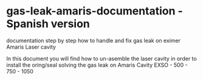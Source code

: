 # gas-leak-amaris-documentation - Spanish version 
documentation step by step how to handle and fix gas leak on eximer Amaris Laser cavity

In this document you will find how to un-asemble the laser cavity in order to install the oring/seal solving the gas leak on Amaris Cavity EXSO - 500 - 750 - 1050


